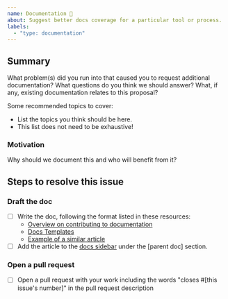 ```yaml
---
name: Documentation 📝
about: Suggest better docs coverage for a particular tool or process.
labels:
  - "type: documentation"
---
```


<!--
  To make it easier for us to help you, please include as much useful information as possible.

  Useful Links:
  - Documentation: https://www.gatsbyjs.org/docs/
  - Contributing: https://www.gatsbyjs.org/contributing/

  Gatsby has several community support channels, try asking your question on:

  - Discord: https://gatsby.dev/discord
  - Spectrum: https://spectrum.chat/gatsby-js
  - Twitter: https://twitter.com/gatsbyjs

  Before opening a new issue, please search existing issues https://github.com/gatsbyjs/gatsby/issues
-->

## Summary

What problem(s) did you run into that caused you to request additional documentation? What questions do you think we should answer? What, if any, existing documentation relates to this proposal?

Some recommended topics to cover:

- List the topics you think should be here.
- This list does not need to be exhaustive!

### Motivation

Why should we document this and who will benefit from it?

## Steps to resolve this issue

<!-- Your suggestion may require additional steps. Remember to add any relevant labels. Note that you'll need to fill in the link to a similar article as well as the correct section. Don't worry if you're not yet sure about these, especially if this is a brand new topic! -->

### Draft the doc

- [ ] Write the doc, following the format listed in these resources:
  - [Overview on contributing to documentation](https://www.gatsbyjs.org/contributing/docs-contributions/)
  - [Docs Templates](https://www.gatsbyjs.org/contributing/docs-templates/)
  - [Example of a similar article]()
- [ ] Add the article to the [docs sidebar](https://github.com/gatsbyjs/gatsby/blob/master/www/src/data/sidebars/doc-links.yaml) under the [parent doc] section.

### Open a pull request

- [ ] Open a pull request with your work including the words "closes #[this issue's number]" in the pull request description
